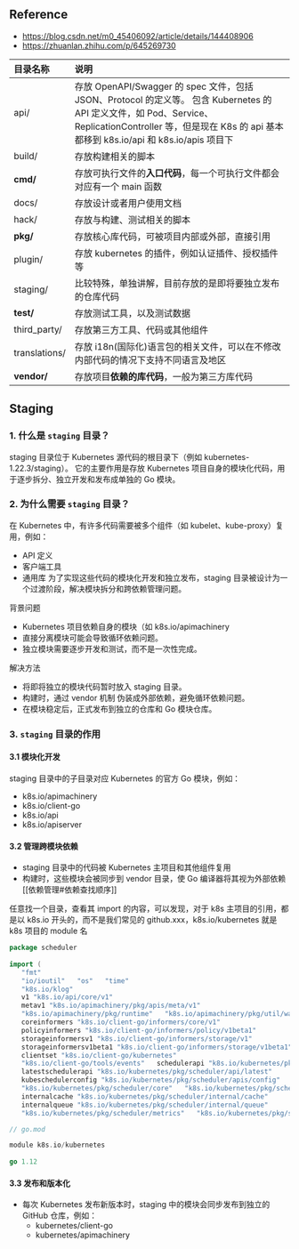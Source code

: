 ## Reference
- https://blog.csdn.net/m0_45406092/article/details/144408906
- https://zhuanlan.zhihu.com/p/645269730

| 目录名称          | 说明                                                                                                                                                                            |
| :------------ | :---------------------------------------------------------------------------------------------------------------------------------------------------------------------------- |
| api/          | 存放 OpenAPI/Swagger 的 spec 文件，包括 JSON、Protocol 的定义等。          包含 Kubernetes 的 API 定义文件，如 Pod、Service、ReplicationController 等，但是现在 K8s 的 api 基本都移到 k8s.io/api 和 k8s.io/apis 项目下 |
| build/        | 存放构建相关的脚本                                                                                                                                                                     |
| **cmd/**      | 存放可执行文件的**入口代码**，每一个可执行文件都会对应有一个 main 函数                                                                                                                                      |
| docs/         | 存放设计或者用户使用文档                                                                                                                                                                  |
| hack/         | 存放与构建、测试相关的脚本                                                                                                                                                                 |
| **pkg/**      | 存放核心库代码，可被项目内部或外部，直接引用                                                                                                                                                        |
| plugin/       | 存放 kubernetes 的插件，例如认证插件、授权插件等                                                                                                                                                |
| staging/      | 比较特殊，单独讲解，目前存放的是即将要独立发布的仓库代码                                                                                                                                                  |
| **test/**     | 存放测试工具，以及测试数据                                                                                                                                                                 |
| third_party/  | 存放第三方工具、代码或其他组件                                                                                                                                                               |
| translations/ | 存放 i18n(国际化)语言包的相关文件，可以在不修改内部代码的情况下支持不同语言及地区                                                                                                                                  |
| **vendor/**   | 存放项目**依赖的库代码**，一般为第三方库代码                                                                                                                                                      |
## Staging

### 1. 什么是 `staging` 目录？

staging 目录位于 Kubernetes 源代码的根目录下（例如 kubernetes-1.22.3/staging）。
它的主要作用是存放 Kubernetes 项目自身的模块化代码，用于逐步拆分、独立开发和发布成单独的 Go 模块。

### 2. 为什么需要 `staging` 目录？

在 Kubernetes 中，有许多代码需要被多个组件（如 kubelet、kube-proxy）复用，例如：
- API 定义
- 客户端工具
- 通用库
为了实现这些代码的模块化开发和独立发布，staging 目录被设计为一个过渡阶段，解决模块拆分和跨依赖管理问题。

背景问题
- Kubernetes 项目依赖自身的模块（如 k8s.io/apimachinery
- 直接分离模块可能会导致循环依赖问题。
- 独立模块需要逐步开发和测试，而不是一次性完成。

解决方法
- 将即将独立的模块代码暂时放入 staging 目录。
- 构建时，通过 vendor 机制 伪装成外部依赖，避免循环依赖问题。
- 在模块稳定后，正式发布到独立的仓库和 Go 模块仓库。

### 3. `staging` 目录的作用
#### 3.1  模块化开发
staging 目录中的子目录对应 Kubernetes 的官方 Go 模块，例如：

- k8s.io/apimachinery
- k8s.io/client-go
- k8s.io/api
- k8s.io/apiserver

#### 3.2 管理跨模块依赖

- staging 目录中的代码被 Kubernetes 主项目和其他组件复用
- 构建时，这些模块会被同步到 vendor 目录，使 Go 编译器将其视为外部依赖 [[依赖管理#依赖查找顺序]]

任意找一个目录，查看其 import 的内容，可以发现，对于 k8s 主项目的引用，都是以 k8s.io 开头的，而不是我们常见的 github.xxx，k8s.io/kubernetes 就是 k8s 项目的 module 名

``` go
package scheduler  
  
import (  
   "fmt"  
   "io/ioutil"   "os"   "time"  
   "k8s.io/klog"  
   v1 "k8s.io/api/core/v1"  
   metav1 "k8s.io/apimachinery/pkg/apis/meta/v1"  
   "k8s.io/apimachinery/pkg/runtime"   "k8s.io/apimachinery/pkg/util/wait"   appsinformers "k8s.io/client-go/informers/apps/v1"  
   coreinformers "k8s.io/client-go/informers/core/v1"  
   policyinformers "k8s.io/client-go/informers/policy/v1beta1"  
   storageinformersv1 "k8s.io/client-go/informers/storage/v1"  
   storageinformersv1beta1 "k8s.io/client-go/informers/storage/v1beta1"  
   clientset "k8s.io/client-go/kubernetes"  
   "k8s.io/client-go/tools/events"   schedulerapi "k8s.io/kubernetes/pkg/scheduler/api"  
   latestschedulerapi "k8s.io/kubernetes/pkg/scheduler/api/latest"  
   kubeschedulerconfig "k8s.io/kubernetes/pkg/scheduler/apis/config"  
   "k8s.io/kubernetes/pkg/scheduler/core"   "k8s.io/kubernetes/pkg/scheduler/factory"   framework "k8s.io/kubernetes/pkg/scheduler/framework/v1alpha1"  
   internalcache "k8s.io/kubernetes/pkg/scheduler/internal/cache"  
   internalqueue "k8s.io/kubernetes/pkg/scheduler/internal/queue"  
   "k8s.io/kubernetes/pkg/scheduler/metrics"   "k8s.io/kubernetes/pkg/scheduler/volumebinder")

// go.mod 

module k8s.io/kubernetes  
  
go 1.12
```


#### 3.3 发布和版本化

- 每次 Kubernetes 发布新版本时，staging 中的模块会同步发布到独立的 GitHub 仓库，例如：
	- kubernetes/client-go
	- kubernetes/apimachinery
